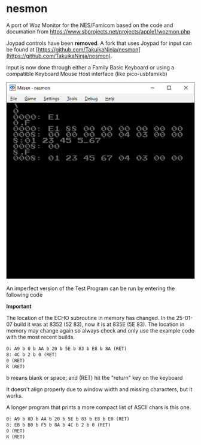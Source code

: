 # nesmon
A port of Woz Monitor for the NES/Famicom based on the code and documation from https://www.sbprojects.net/projects/apple1/wozmon.php

Joypad controls have been **removed**. A fork that uses Joypad for input can be found at [https://github.com/TakuikaNinja/nesmon](https://github.com/TakuikaNinja/nesmon).

Input is now done through either a Family Basic Keyboard or using a compatible Keyboard Mouse Host interface (like pico-usbfamikb)

![](images/example.png)

An imperfect version of the Test Program can be run by entering the following code

**Important**

The location of the ECHO subroutine in memory has changed. In the 25-01-07 build it was at 8352 (52 83), now it is at 835E (5E 83). The location in memory may change again so always check and only use the example code with the most recent builds.
```
0: A9 b 0 b AA b 20 b 5E b 83 b E8 b 8A (RET)
8: 4C b 2 b 0 (RET)
0 (RET)
R (RET)
```
b means blank or space; and (RET) hit the "return" key on the keyboard

It doesn't align properly due to window width and missing characters, but it works.

A longer program that prints a more compact list of ASCII chars is this one.
```
0: A9 b 8D b AA b 20 b 5E b 83 b E8 b E0 (RET)
8: EB b B0 b F5 b 8A b 4C b 2 b 0 (RET)
0 (RET)
R (RET)
```
